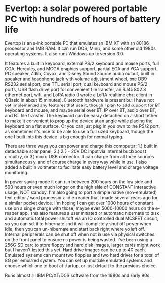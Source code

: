 # Evertop: a solar powered portable PC with hundreds of hours of battery life

Evertop is an e-ink portable PC that emulates an IBM XT with an 80186 processor and 1MB RAM. It can run DOS, Minix, and some other old 1980s operating systems.  It also runs Windows up to version 3.0.

It features a built in keyboard, external PS/2 keyboard and mouse ports, full CGA, Hercules, and MCGA graphics support, partial EGA and VGA support, PC speaker, Adlib, Covox, and Disney Sound Source audio output, built in speaker and headphone jack with volume adjustment wheel, one DB9 RS232 serial port, one TTL serial port, dual keyboard and mouse PS/2 ports, USB flash drive port for convenient file transfer, an RJ45 802.3 ethernet port, wifi, and LoRA radio (I wrote a LoRA realtime chat client in QBasic in about 15 minutes).  Bluetooth hardware is present but I have not yet implemented any features that use it, though I plan to add support for BT keyboard and mouse, and maybe serial over BT, IP over BT, audio over BT, and BT file transfer.  The keyboard can be easily detached on a short tether to make it convenient to prop up the device at an angle while placing the keyboard on a flat surface.  Or you can just plug in you own to the PS/2 port, as sometimes it's nice to be able to use a full sized keyboard, though the one I built into this device is big enough for normal typing.

There are three ways you can power and charge this compputer: 1.) built in detachable solar panel, 2.) 2.5 - 20V DC input via internal buck/boost circuitry, or 3.) micro USB connector.  It can charge from all three sources simultaneously, and of course charge in every way while in use.  I also added a built in voltmeter to facilitate easy battery level and charge voltage monitoring.

In power saving mode it can run between 200 hours on the low side and 500 hours or even much longer on the high side of CONSTANT interactive usage, NOT standby.  I'm also going to port a simple native (non-emulated) text editor / word processor and e-reader that I made several years ago for a similar pocket device.  I'm hoping I can get over 1000 hours of constant use on a single charge with those, maybe even 5000-10000 hours on the e-reader app.  This also features a user initiated or automatic hibernate to disk and automatic total power shutoff via an IO controlled dual MOSFET circuit, so you can set it to hibernate and it will completely shut off power when idle, then you can un-hibernate and start back right where yo left off.  Internal peripherals can be shut off when not in use via physical switches on the front panel to ensure no power is being wasted. I've been using a 256G SD card to store floppy and hard disk images, larger cards might work but I haven't tested this yet.  Hard drive images can be up to 4G each.  Emulated systems can mount two floppies and two hard drives for a total of 8G per emulated system.  You can set up multiple emulated systems and choose which one to boot at startup, or just default to the previous choice.

Runs almost all IBM PC/XT/DOS software from the 1980s and early 90s.
